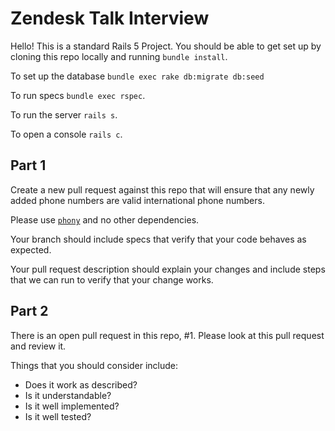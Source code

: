 # Zendesk Talk Interview

Hello! This is a standard Rails 5 Project. You should be able to get set up by cloning this repo locally and running `bundle install`.

To set up the database `bundle exec rake db:migrate db:seed`

To run specs `bundle exec rspec`.

To run the server `rails s`.

To open a console `rails c`.

## Part 1

Create a new pull request against this repo that will ensure that any newly added phone numbers are valid international phone numbers.

Please use [`phony`](https://github.com/floere/phony) and no other dependencies.

Your branch should include specs that verify that your code behaves as expected.

Your pull request description should explain your changes and include steps that we can run to verify that your change works.

## Part 2

There is an open pull request in this repo, #1. Please look at this pull request and review it.

Things that you should consider include:

* Does it work as described?
* Is it understandable?
* Is it well implemented?
* Is it well tested?
